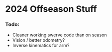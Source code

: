 # 2024 Offseason Stuff

### Todo:
- Cleaner working swerve code than on season
- Vision / better odometry?
- Inverse kinematics for arm?







